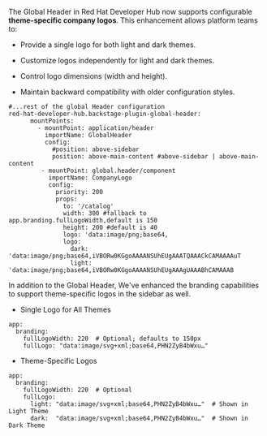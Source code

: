 The Global Header in Red Hat Developer Hub now supports configurable **theme-specific company logos**. This enhancement allows platform teams to:

- Provide a single logo for both light and dark themes.

- Customize logos independently for light and dark themes.

- Control logo dimensions (width and height).

- Maintain backward compatibility with older configuration styles.

```
#...rest of the global Header configuration
red-hat-developer-hub.backstage-plugin-global-header:
      mountPoints:
        - mountPoint: application/header
          importName: GlobalHeader
          config:
            #position: above-sidebar 
            position: above-main-content #above-sidebar | above-main-content  
         - mountPoint: global.header/component
           importName: CompanyLogo
           config:
             priority: 200
             props:
               to: '/catalog'
               width: 300 #fallback to app.branding.fullLogoWidth,default is 150
               height: 200 #default is 40
               logo: 'data:image/png;base64,
               logo:
                 dark: 'data:image/png;base64,iVBORw0KGgoAAAANSUhEUgAAATQAAACkCAMAAAAuT
                 light: 'data:image/png;base64,iVBORw0KGgoAAAANSUhEUgAAAgUAAABhCAMAAAB
```
In addition to the Global Header, We've enhanced the branding capabilities to support theme-specific logos in the sidebar as well.
- Single Logo for All Themes
```
app:
  branding:
    fullLogoWidth: 220  # Optional; defaults to 150px
    fullLogo: "data:image/svg+xml;base64,PHN2ZyB4bWxu…"
```
- Theme-Specific Logos
```
app:
  branding:
    fullLogoWidth: 220  # Optional
    fullLogo:
      light: "data:image/svg+xml;base64,PHN2ZyB4bWxu…"  # Shown in Light Theme
      dark:  "data:image/svg+xml;base64,PHN2ZyB4bWxu…"  # Shown in Dark Theme

```
